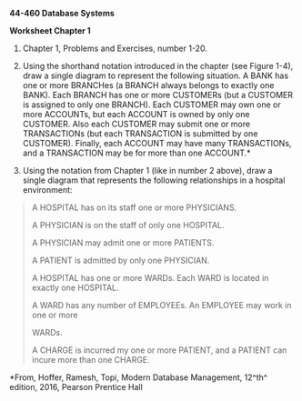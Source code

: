 **44-460 Database Systems**

**Worksheet Chapter 1**

1.  Chapter 1, Problems and Exercises, number 1-20.

2.  Using the shorthand notation introduced in the chapter (see Figure 1-4), draw a single diagram to represent the following situation. A BANK has one or more BRANCHes (a BRANCH always belongs to exactly one BANK). Each BRANCH has one or more CUSTOMERs (but a CUSTOMER is assigned to only one BRANCH). Each CUSTOMER may own one or more ACCOUNTs, but each ACCOUNT is owned by only one CUSTOMER. Also each CUSTOMER may submit one or more TRANSACTIONs (but each TRANSACTION is submitted by one CUSTOMER). Finally, each ACCOUNT may have many TRANSACTIONs, and a TRANSACTION may be for more than one ACCOUNT.\*

3.  Using the notation from Chapter 1 (like in number 2 above), draw a single diagram that represents the following relationships in a hospital environment:

> A HOSPITAL has on its staff one or more PHYSICIANS.
>
> A PHYSICIAN is on the staff of only one HOSPITAL.
>
> A PHYSICIAN may admit one or more PATIENTS.
>
> A PATIENT is admitted by only one PHYSICIAN.
>
> A HOSPITAL has one or more WARDs. Each WARD is located in exactly one HOSPITAL.
>
> A WARD has any number of EMPLOYEEs. An EMPLOYEE may work in one or more
>
> WARDs.
>
> A CHARGE is incurred my one or more PATIENT, and a PATIENT can incure more than one CHARGE.

\*From, Hoffer, Ramesh, Topi, Modern Database Management, 12^th^ edition, 2016, Pearson Prentice Hall

